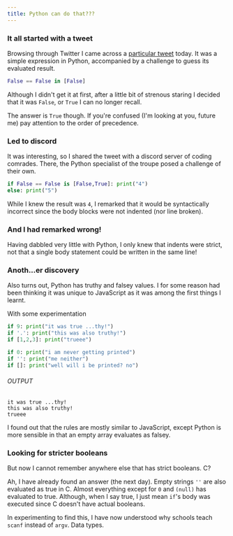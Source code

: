 ```yaml
---
title: Python can do that???
---
```


### It all started with a tweet

Browsing through Twitter I came across a
[particular tweet](https://twitter.com/svpino/status/1490385489601257472)
today. It was a simple expression in Python, accompanied by a challenge to
guess its evaluated result.

```python
False == False in [False]
```

Although I didn't get it at first, after a little bit of strenous staring
I decided that it was `False`, or `True` I can no longer recall.

The answer is `True` though. If you're confused
(I'm looking at you, future me) pay attention to the order of precedence.

### Led to discord

It was interesting, so I shared the tweet with a discord server of coding
comrades. There, the Python specialist of the troupe posed a challenge
of their own.

```python
if False == False is [False,True]: print("4")
else: print("5")
```

While I knew the result was `4`, I remarked that it would be syntactically
incorrect since the body blocks were not indented (nor line broken).

### And I had remarked wrong!

Having dabbled very little with Python, I only
knew that indents were strict, not that a single body statement could be
written in the same line!

### Anoth...er discovery

Also turns out, Python has truthy and falsey values. I for some reason had
been thinking it was unique to JavaScript as it was among the first things
I learnt.

With some experimentation

```python
if 9: print("it was true ...thy!")
if '.': print("this was also truthy!")
if [1,2,3]: print("trueee")

if 0: print("i am never getting printed")
if '': print("me neither")
if []: print("well will i be printed? no")
```

###### OUTPUT

```output
it was true ...thy!
this was also truthy!
trueee
```

I found out that the rules are mostly similar to JavaScript, except Python
is more sensible in that an empty array evaluates as falsey.

### Looking for stricter booleans

But now I cannot remember anywhere else that has strict booleans. C?

Ah, I have already found an answer (the next day). Empty strings `''` are also evaluated
as true in C. Almost everything except for `0` and `(null)` has evaluated
to true. Although, when I say true, I just mean `if`'s body was executed
since C doesn't have actual booleans.

In experimenting to find this, I have now understood why
schools teach `scanf` instead of `argv`. Data types.
